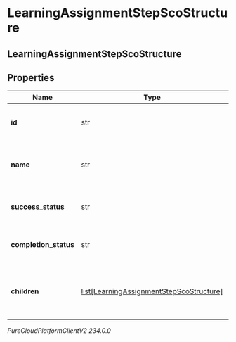 # LearningAssignmentStepScoStructure

## LearningAssignmentStepScoStructure

## Properties

|Name | Type | Description | Notes|
|------------ | ------------- | ------------- | -------------|
| **id** | str | The id of this SCO in the course manifest | [optional] |
| **name** | str | The name of this SCO in the course manifest | [optional] |
| **success_status** | str | The success status of this SCO | [optional] |
| **completion_status** | str | The completion status of this SCO | [optional] |
| **children** | [list[LearningAssignmentStepScoStructure]](LearningAssignmentStepScoStructure) | Child items belonging to this SCO in the course manifest | [optional] |



_PureCloudPlatformClientV2 234.0.0_
